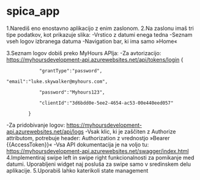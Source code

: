 # spica_app

1.Narediš eno enostavno aplikacijo z enim zaslonom.
2.Na zaslonu imaš tri tipe podatkov, kot prikazuje slika:
-Vrstico z datumi enega tedna
-Seznam vseh logov izbranega datuma
-Navigation bar, ki ima samo »Home«


3.Seznam logov dobiš preko MyHours APIja:
-Za avtorizacijo: https://myhoursdevelopment-api.azurewebsites.net/api/tokens/login
{

                "grantType":"password",

    "email":"luke.skywalker@myhours.com",

                "password":"Myhours123",

                "clientId":"3d6bdd0e-5ee2-4654-ac53-00e440eed057"

            }

-Za pridobivanje logov: https://myhoursdevelopment-api.azurewebsites.net/api/logs
-Vsak klic, ki je zaščiten z Authorize attributom, potrebuje header: Authorization z vrednostjo »Bearer {{AccessToken}}«
-Vsa API dokumentacija je na voljo tu: https://myhoursdevelopment-api.azurewebsites.net/swagger/index.html
4.Implementiraj swipe left in swipe right funkcionalnosti za pomikanje med datumi. Uporabljeni widget naj posluša za swipe samo v sredinskem delu aplikacije.
5.Uporabiš lahko katerikoli state management
